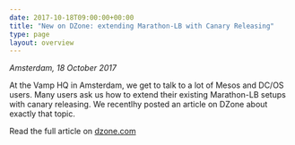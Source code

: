```yaml
---
date: 2017-10-18T09:00:00+00:00
title: "New on DZone: extending Marathon-LB with Canary Releasing"
type: page
layout: overview
---
```

*Amsterdam, 18 October 2017*

At the Vamp HQ in Amsterdam, we get to talk to a lot of Mesos and DC/OS users. Many
users ask us how to extend their existing Marathon-LB setups with canary releasing. We recentlhy posted
an article on DZone about exactly that topic.

Read the full article on [dzone.com](https://dzone.com/articles/how-to-extend-marathon-lb-with-canary-releasing-fe)

<!--more-->
